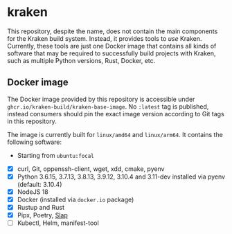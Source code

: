 # kraken

This repository, despite the name, does not contain the main components for the Kraken build system. Instead, it
provides tools to _use_ Kraken. Currently, these tools are just one Docker image that contains all kinds of software
that may be required to successfully build projects with Kraken, such as multiple Python versions, Rust, Docker, etc.

## Docker image

The Docker image provided by this repository is accessible under `ghcr.io/kraken-build/kraken-base-image`. No `:latest`
tag is published, instead consumers should pin the exact image version according to Git tags in this repository.

The image is currently built for `linux/amd64` and `linux/arm64`. It contains the following software:

* Starting from `ubuntu:focal`
* [x] curl, Git, oppenssh-client, wget, xdd, cmake, pyenv
* [x] Python 3.6.15, 3.7.13, 3.8.13, 3.9.12, 3.10.4 and 3.11-dev installed via pyenv (default: 3.10.4)
* [x] NodeJS 18
* [x] Docker (installed via `docker.io` package)
* [x] Rustup and Rust
* [x] Pipx, Poetry, [Slap][]
* [ ] Kubectl, Helm, manifest-tool

[Slap]: https://github.com/python-slap/slap-cli
